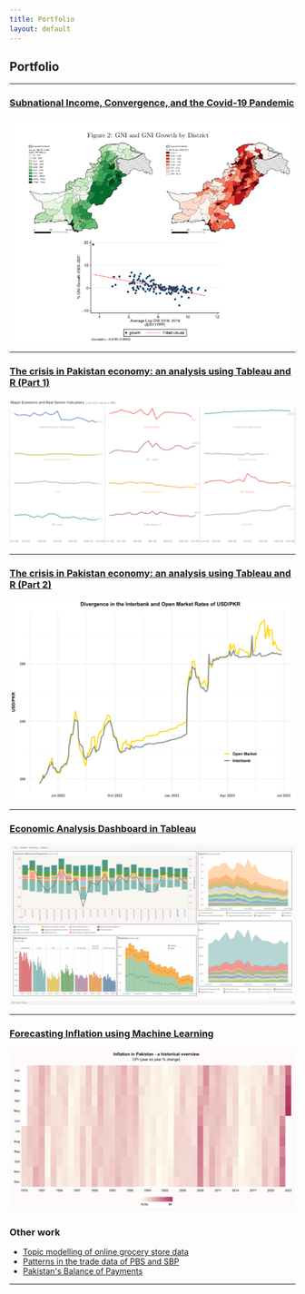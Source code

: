 ```yaml
---
title: Portfolio
layout: default
---
```


## Portfolio

---

### [Subnational Income, Convergence, and the Covid-19 Pandemic](https://www.theigc.org/sites/default/files/2021/10/Choudhary-et-al-August-2021-Final-Report.pdf)
<img src="images/project1.png?raw=true"/>

---
### [The crisis in Pakistan economy: an analysis using Tableau and R (Part 1)](https://medium.com/@iah91012112/the-story-of-the-economic-collapse-in-pakistan-an-analysis-using-tableau-and-r-part-1-1da56fb4e176)
<img src="images/Real Sector Indicators.png?raw=true"/>

---
### [The crisis in Pakistan economy: an analysis using Tableau and R (Part 2)](https://medium.com/@iah91012112/the-crisis-in-pakistan-economy-an-analysis-using-tableau-and-r-part-2-616c9af8315d)
<img src="images/interbank_open.png?raw=true"/>

---
### [Economic Analysis Dashboard in Tableau](https://public.tableau.com/views/EconomicAnalysisDashboard2/Real?:language=en-US&publish=yes&:display_count=n&:origin=viz_share_link)
<img src="images/tableau_dashboard.png?raw=true"/>

---
### [Forecasting Inflation using Machine Learning](https://github.com/ijhaqqani/inflation-ml)
<img src="images/inflation_plot.png?raw=true"/>

### Other work

- [Topic modelling of online grocery store data](http://example.com/)
- [Patterns in the trade data of PBS and SBP](https://medium.com/@iah91012112/a-comparison-of-trade-data-of-pbs-and-sbp-132ca2ff9e02)
- [Pakistan's Balance of Payments](https://medium.com/@iah91012112/the-story-of-the-balance-of-payments-of-pakistan-6b6873730fb0)

---


